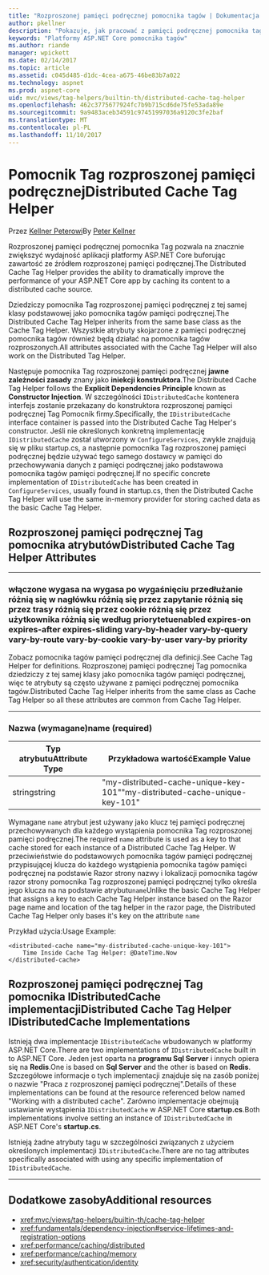 ```yaml
---
title: "Rozproszonej pamięci podręcznej pomocnika tagów | Dokumentacja firmy Microsoft"
author: pkellner
description: "Pokazuje, jak pracować z pamięci podręcznej pomocnika tagów"
keywords: "Platformy ASP.NET Core pomocnika tagów"
ms.author: riande
manager: wpickett
ms.date: 02/14/2017
ms.topic: article
ms.assetid: c045d485-d1dc-4cea-a675-46be83b7a022
ms.technology: aspnet
ms.prod: aspnet-core
uid: mvc/views/tag-helpers/builtin-th/distributed-cache-tag-helper
ms.openlocfilehash: 462c3775677924fc7b9b715cd6de75fe53ada89e
ms.sourcegitcommit: 9a9483aceb34591c97451997036a9120c3fe2baf
ms.translationtype: MT
ms.contentlocale: pl-PL
ms.lasthandoff: 11/10/2017
---
```

# <a name="distributed-cache-tag-helper"></a><span data-ttu-id="4af7f-104">Pomocnik Tag rozproszonej pamięci podręcznej</span><span class="sxs-lookup"><span data-stu-id="4af7f-104">Distributed Cache Tag Helper</span></span>

<span data-ttu-id="4af7f-105">Przez [Kellner Peterowi](http://peterkellner.net)</span><span class="sxs-lookup"><span data-stu-id="4af7f-105">By [Peter Kellner](http://peterkellner.net)</span></span> 


<span data-ttu-id="4af7f-106">Rozproszonej pamięci podręcznej pomocnika Tag pozwala na znacznie zwiększyć wydajność aplikacji platformy ASP.NET Core buforując zawartość ze źródłem rozproszonej pamięci podręcznej.</span><span class="sxs-lookup"><span data-stu-id="4af7f-106">The Distributed Cache Tag Helper provides the ability to dramatically improve the performance of your ASP.NET Core app by caching its content to a distributed cache source.</span></span>

<span data-ttu-id="4af7f-107">Dziedziczy pomocnika Tag rozproszonej pamięci podręcznej z tej samej klasy podstawowej jako pomocnika tagów pamięci podręcznej.</span><span class="sxs-lookup"><span data-stu-id="4af7f-107">The Distributed Cache Tag Helper inherits from the same base class as the Cache Tag Helper.</span></span>  <span data-ttu-id="4af7f-108">Wszystkie atrybuty skojarzone z pamięci podręcznej pomocnika tagów również będą działać na pomocnika tagów rozproszonych.</span><span class="sxs-lookup"><span data-stu-id="4af7f-108">All attributes associated with the Cache Tag Helper will also work on the Distributed Tag Helper.</span></span>


<span data-ttu-id="4af7f-109">Następuje pomocnika Tag rozproszonej pamięci podręcznej **jawne zależności zasady** znany jako **iniekcji konstruktora**.</span><span class="sxs-lookup"><span data-stu-id="4af7f-109">The Distributed Cache Tag Helper follows the **Explicit Dependencies Principle** known as **Constructor Injection**.</span></span>  <span data-ttu-id="4af7f-110">W szczególności `IDistributedCache` kontenera interfejs zostanie przekazany do konstruktora rozproszonej pamięci podręcznej Tag Pomocnik firmy.</span><span class="sxs-lookup"><span data-stu-id="4af7f-110">Specifically, the `IDistributedCache` interface container is passed into the Distributed Cache Tag Helper's constructor.</span></span>  <span data-ttu-id="4af7f-111">Jeśli nie określonych konkretną implementację `IDistributedCache` został utworzony w `ConfigureServices`, zwykle znajdują się w pliku startup.cs, a następnie pomocnika Tag rozproszonej pamięci podręcznej będzie używać tego samego dostawcy w pamięci do przechowywania danych z pamięci podręcznej jako podstawowa pomocnika tagów pamięci podręcznej.</span><span class="sxs-lookup"><span data-stu-id="4af7f-111">If no specific concrete implementation of `IDistributedCache` has been created in `ConfigureServices`, usually found in startup.cs, then the Distributed Cache Tag Helper will use the same in-memory provider for storing cached data as the basic Cache Tag Helper.</span></span>

## <a name="distributed-cache-tag-helper-attributes"></a><span data-ttu-id="4af7f-112">Rozproszonej pamięci podręcznej Tag pomocnika atrybutów</span><span class="sxs-lookup"><span data-stu-id="4af7f-112">Distributed Cache Tag Helper Attributes</span></span>

- - -

### <a name="enabled-expires-on-expires-after-expires-sliding-vary-by-header-vary-by-query-vary-by-route-vary-by-cookie-vary-by-user-vary-by-priority"></a><span data-ttu-id="4af7f-113">włączone wygasa na wygasa po wygaśnięciu przedłużanie różnią się w nagłówku różnią się przez zapytanie różnią się przez trasy różnią się przez cookie różnią się przez użytkownika różnią się według priorytetu</span><span class="sxs-lookup"><span data-stu-id="4af7f-113">enabled expires-on expires-after expires-sliding vary-by-header vary-by-query vary-by-route vary-by-cookie vary-by-user vary-by priority</span></span>

<span data-ttu-id="4af7f-114">Zobacz pomocnika tagów pamięci podręcznej dla definicji.</span><span class="sxs-lookup"><span data-stu-id="4af7f-114">See Cache Tag Helper for definitions.</span></span> <span data-ttu-id="4af7f-115">Rozproszonej pamięci podręcznej Tag pomocnika dziedziczy z tej samej klasy jako pomocnika tagów pamięci podręcznej, więc te atrybuty są często używane z pamięci podręcznej pomocnika tagów.</span><span class="sxs-lookup"><span data-stu-id="4af7f-115">Distributed Cache Tag Helper inherits from the same class as Cache Tag Helper so all these attributes are common from Cache Tag Helper.</span></span>

- - -

### <a name="name-required"></a><span data-ttu-id="4af7f-116">Nazwa (wymagane)</span><span class="sxs-lookup"><span data-stu-id="4af7f-116">name (required)</span></span>

| <span data-ttu-id="4af7f-117">Typ atrybutu</span><span class="sxs-lookup"><span data-stu-id="4af7f-117">Attribute Type</span></span>    | <span data-ttu-id="4af7f-118">Przykładowa wartość</span><span class="sxs-lookup"><span data-stu-id="4af7f-118">Example Value</span></span>     |
|----------------   |----------------   |
| <span data-ttu-id="4af7f-119">string</span><span class="sxs-lookup"><span data-stu-id="4af7f-119">string</span></span>    | <span data-ttu-id="4af7f-120">"my-distributed-cache-unique-key-101"</span><span class="sxs-lookup"><span data-stu-id="4af7f-120">"my-distributed-cache-unique-key-101"</span></span>     |

<span data-ttu-id="4af7f-121">Wymagane `name` atrybut jest używany jako klucz tej pamięci podręcznej przechowywanych dla każdego wystąpienia pomocnika Tag rozproszonej pamięci podręcznej.</span><span class="sxs-lookup"><span data-stu-id="4af7f-121">The required `name` attribute is used as a key to that cache stored for each instance of a Distributed Cache Tag Helper.</span></span>  <span data-ttu-id="4af7f-122">W przeciwieństwie do podstawowych pomocnika tagów pamięci podręcznej przypisującej klucza do każdego wystąpienia pomocnika tagów pamięci podręcznej na podstawie Razor strony nazwy i lokalizacji pomocnika tagów razor strony pomocnika Tag rozproszonej pamięci podręcznej tylko określa jego klucza na na podstawie atrybutu`name`</span><span class="sxs-lookup"><span data-stu-id="4af7f-122">Unlike the basic Cache Tag Helper that assigns a key to each Cache Tag Helper instance based on the Razor page name and location of the tag helper in the razor page, the Distributed Cache Tag Helper only bases it's key on the attribute `name`</span></span>

<span data-ttu-id="4af7f-123">Przykład użycia:</span><span class="sxs-lookup"><span data-stu-id="4af7f-123">Usage Example:</span></span>

```cshtml
<distributed-cache name="my-distributed-cache-unique-key-101">
    Time Inside Cache Tag Helper: @DateTime.Now
</distributed-cache>
```

## <a name="distributed-cache-tag-helper-idistributedcache-implementations"></a><span data-ttu-id="4af7f-124">Rozproszonej pamięci podręcznej Tag pomocnika IDistributedCache implementacji</span><span class="sxs-lookup"><span data-stu-id="4af7f-124">Distributed Cache Tag Helper IDistributedCache Implementations</span></span>

<span data-ttu-id="4af7f-125">Istnieją dwa implementacje `IDistributedCache` wbudowanych w platformy ASP.NET Core.</span><span class="sxs-lookup"><span data-stu-id="4af7f-125">There are two implementations of `IDistributedCache` built in to ASP.NET Core.</span></span>  <span data-ttu-id="4af7f-126">Jeden jest oparta na **programu Sql Server** i innych opiera się na **Redis**.</span><span class="sxs-lookup"><span data-stu-id="4af7f-126">One is based on **Sql Server** and the other is based on **Redis**.</span></span> <span data-ttu-id="4af7f-127">Szczegółowe informacje o tych implementacji znajduje się na zasób poniżej o nazwie "Praca z rozproszonej pamięci podręcznej".</span><span class="sxs-lookup"><span data-stu-id="4af7f-127">Details of these implementations can be found at the resource referenced below named "Working with a distributed cache".</span></span> <span data-ttu-id="4af7f-128">Zarówno implementacje obejmują ustawianie wystąpienia `IDistributedCache` w ASP.NET Core **startup.cs**.</span><span class="sxs-lookup"><span data-stu-id="4af7f-128">Both implementations involve setting an instance of `IDistributedCache` in ASP.NET Core's **startup.cs**.</span></span>

<span data-ttu-id="4af7f-129">Istnieją żadne atrybuty tagu w szczególności związanych z użyciem określonych implementacji `IDistributedCache`.</span><span class="sxs-lookup"><span data-stu-id="4af7f-129">There are no tag attributes specifically associated with using any specific implementation of `IDistributedCache`.</span></span>



- - -



## <a name="additional-resources"></a><span data-ttu-id="4af7f-130">Dodatkowe zasoby</span><span class="sxs-lookup"><span data-stu-id="4af7f-130">Additional resources</span></span>

* <xref:mvc/views/tag-helpers/builtin-th/cache-tag-helper>
* <xref:fundamentals/dependency-injection#service-lifetimes-and-registration-options>
* <xref:performance/caching/distributed>
* <xref:performance/caching/memory>
* <xref:security/authentication/identity>
